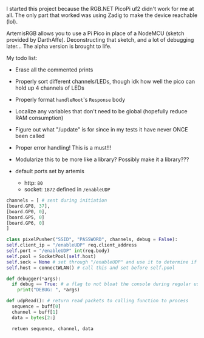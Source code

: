 I started this project because the RGB.NET PicoPi uf2 didn't work for me at all. The only part that worked was using Zadig to make the device reachable (lol).

ArtemisRGB allows you to use a Pi Pico in place of a NodeMCU (sketch provided by DarthAffe). Deconstructing that sketch, and a lot of debugging later... The alpha version is brought to life.

My todo list:
  - Erase all the commented prints
  - Properly sort different channels/LEDs, though idk how well the pico can hold up 4 channels of LEDs
  - Properly format `handleRoot`'s `Response` body
  - Localize any variables that don't need to be global (hopefully reduce RAM consumption)
  - Figure out what "/update" is for since in my tests it have never ONCE been called
  - Proper error handling! This is a must!!!
  - Modularize this to be more like a library? Possibly make it a library???

  - default ports set by artemis
      - http: `80`
      - socket: `1872` defined in `/enableUDP`

  ```python #todo
channels = [ # sent during initiation
  [board.GP8, 37],
  [board.GP0, 0],
  [board.GP5, 0]
  [board.GP6, 0]
]

class pixelPusher("SSID", "PASSWORD", channels, debug = False):
  self.client_ip = "/enableUDP" req.client_address
  self.port = "/enableUDP" int(req.body)
  self.pool = SocketPool(self.host)
  self.sock = None # set through "/enableUDP" and use it to determine if socket is active
  self.host = connectWLAN() # call this and set before self.pool

  def debugger(*args):
    if debug == True: # a flag to not bloat the console during regular use
      print("DEBUG: ", *args)
  
  def udpRead(): # return read packets to calling function to process
    sequence = buff[0]
    channel = buff[1]
    data = bytes[2:]

    retuen sequence, channel, data
```
